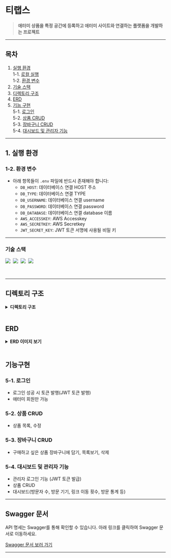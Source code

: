 # **티랩스**  
> **애터미 상품을 특정 공간에 등록하고 애터미 사이트와 연결하는 플랫폼을 개발하는 프로젝트**

---

## **목차**
1. [실행 환경](#1-실행-환경)  
   1-1. [로컬 실행](#1-1-로컬-실행)  
   1-2. [환경 변수](#1-2-환경-변수)  
2. [기술 스택](#2-기술-스택)  
3. [디렉토리 구조](#3-디렉토리-구조)  
4. [ERD](#4-erd)  
5. [기능 구현](#5-기능-구현)  
   5-1. [로그인](#5-1-로그인)  
   5-2. [상품 CRUD](#5-2-상품-CRUD)  
   5-3. [장바구니 CRUD](#5-4-장바구니-CRUD)  
   5-4. [대시보드 및 관리자 기능](#5-7-대시보드-및-관리자-기능)  

---

## **1. 실행 환경**
### **1-2. 환경 변수**  
- 아래 항목들이 `.env` 파일에 반드시 존재해야 합니다:
  - `DB_HOST`: 데이터베이스 연결 HOST 주소
  - `DB_TYPE`: 데이터베이스 연결 TYPE
  - `DB_USERNAME`: 데이터베이스 연결 username
  - `DB_PASSWORD`: 데이터베이스 연결 password
  - `DB_DATABASE`: 데이터베이스 연결 database 이름
  - `AWS_ACCESSKEY`: AWS Accesskey
  - `AWS_SECRETKEY`: AWS Secretkey
  - `JWT_SECRET_KEY`: JWT 토큰 서명에 사용될 비밀 키

---

### 기술 스택
<img src="https://img.shields.io/badge/TypeScript-version 4-3178C6">&nbsp;
<img src="https://img.shields.io/badge/Node.js-version 10-E0234E">&nbsp;
<img src="https://img.shields.io/badge/TypeORM-version 0.2-fcad03">&nbsp;
<img src="https://img.shields.io/badge/MySQL-version 8-00758F">&nbsp;

</br>

---

## 디렉토리 구조

<details>
<summary><strong>디렉토리 구조</strong></summary>
<div markdown="1">
 
```bash
└─src
    ├─api
    ├─controller
    │  └─admin
    ├─entity
    ├─helper
    ├─router
    │  └─admin
    ├─service
    └─swagger
```
</div>
</details>

</br>

## **ERD**

<details>
<summary><strong>ERD 이미지 보기</strong></summary>
<div markdown="1">

![ERD 이미지](https://github.com/user-attachments/assets/9975decf-fffa-465e-8d6b-887ca734c8fc)

</div>
</details>

</br>

## 기능구현
### **5-1. 로그인** 
* 로그인 성공 시 토큰 발행(JWT 토큰 발행)
* 애터미 회원만 가능
  
### **5-2. 상품 CRUD** 
* 상품 목록, 수정

### **5-3. 장바구니 CRUD**
* 구매하고 싶은 상품 장바구니에 담기, 목록보기, 삭제

### **5-4. 대시보드 및 관리자 기능**
* 관리자 로그인 기능 (JWT 토큰 발급)
* 상품 CRUD
* 대시보드(방문자 수, 방문 기기, 링크 이동 횟수, 방문 통계 등)

 ---
 
 ## **Swagger 문서**
API 명세는 Swagger를 통해 확인할 수 있습니다. 아래 링크를 클릭하여 Swagger 문서로 이동하세요.

[Swagger 문서 보러 가기](https://github.com/user-attachments/assets/968eaf8a-a821-4f69-99ed-3b0edea52d8b)

---
